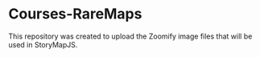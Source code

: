 # Courses-RareMaps
This repository was created to upload the Zoomify image files that will be used in StoryMapJS.

